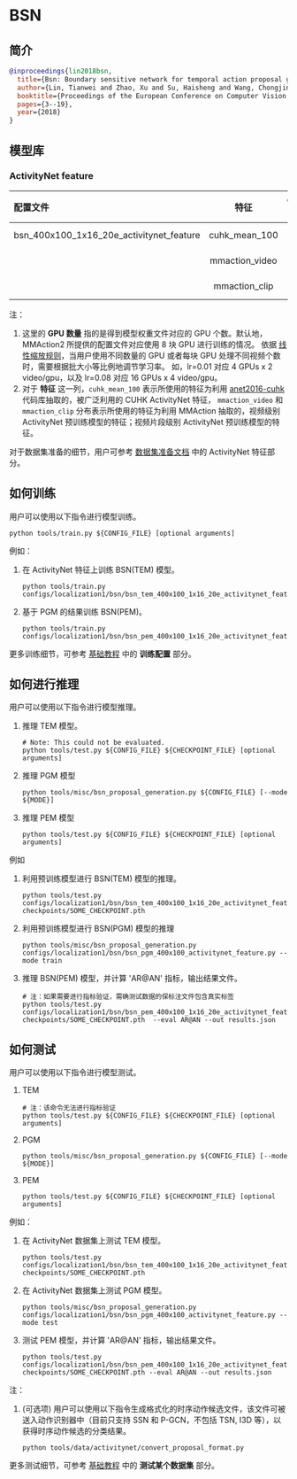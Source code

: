 # BSN

## 简介

<!-- [ALGORITHM] -->

```BibTeX
@inproceedings{lin2018bsn,
  title={Bsn: Boundary sensitive network for temporal action proposal generation},
  author={Lin, Tianwei and Zhao, Xu and Su, Haisheng and Wang, Chongjing and Yang, Ming},
  booktitle={Proceedings of the European Conference on Computer Vision (ECCV)},
  pages={3--19},
  year={2018}
}
```

## 模型库

### ActivityNet feature

|配置文件 |特征 | GPU 数量| 预训练 | AR@100| AUC | GPU 显存占用 (M) | 迭代时间 (s) | ckpt | log| json|
|:--|:--:|:--:|:--:|:--:|:--:|:--:|:--:|:--:|:--:|:-:|
|bsn_400x100_1x16_20e_activitynet_feature |cuhk_mean_100 |1| None |74.66|66.45|41(TEM)+25(PEM)|0.074(TEM)+0.036(PEM)|[ckpt_tem](https://download.openmmlab.com/mmaction/localization/bsn/bsn_tem_400x100_1x16_20e_activitynet_feature/bsn_tem_400x100_1x16_20e_activitynet_feature_20200619-cd6accc3.pth) [ckpt_pem](https://download.openmmlab.com/mmaction/localization/bsn/bsn_pem_400x100_1x16_20e_activitynet_feature/bsn_pem_400x100_1x16_20e_activitynet_feature_20210203-1c27763d.pth)| [log_tem](https://download.openmmlab.com/mmaction/localization/bsn/bsn_tem_400x100_1x16_20e_activitynet_feature/bsn_tem_400x100_1x16_20e_activitynet_feature.log) [log_pem](https://download.openmmlab.com/mmaction/localization/bsn/bsn_pem_400x100_1x16_20e_activitynet_feature/bsn_pem_400x100_1x16_20e_activitynet_feature.log)| [json_tem](https://download.openmmlab.com/mmaction/localization/bsn/bsn_tem_400x100_1x16_20e_activitynet_feature/bsn_tem_400x100_1x16_20e_activitynet_feature.log.json)  [json_pem](https://download.openmmlab.com/mmaction/localization/bsn/bsn_pem_400x100_1x16_20e_activitynet_feature/bsn_pem_400x100_1x16_20e_activitynet_feature.log.json)|
| |mmaction_video |1| None |74.93|66.74|41(TEM)+25(PEM)|0.074(TEM)+0.036(PEM)|[ckpt_tem](https://download.openmmlab.com/mmaction/localization/bsn/bsn_tem_400x100_1x16_20e_mmaction_video/bsn_tem_400x100_1x16_20e_mmaction_video_20200809-ad6ec626.pth) [ckpt_pem](https://download.openmmlab.com/mmaction/localization/bsn/bsn_pem_400x100_1x16_20e_mmaction_video/bsn_pem_400x100_1x16_20e_mmaction_video_20200809-aa861b26.pth)| [log_tem](https://download.openmmlab.com/mmaction/localization/bsn/bsn_tem_400x100_1x16_20e_mmaction_video/bsn_tem_400x100_1x16_20e_mmaction_video_20200809.log) [log_pem](https://download.openmmlab.com/mmaction/localization/bsn/bsn_pem_400x100_1x16_20e_mmaction_video/bsn_pem_400x100_1x16_20e_mmaction_video_20200809.log) | [json_tem](https://download.openmmlab.com/mmaction/localization/bsn/bsn_tem_400x100_1x16_20e_mmaction_video/bsn_tem_400x100_1x16_20e_mmaction_video_20200809.json) [json_pem](https://download.openmmlab.com/mmaction/localization/bsn/bsn_pem_400x100_1x16_20e_mmaction_video/bsn_pem_400x100_1x16_20e_mmaction_video_20200809.json) |
| |mmaction_clip |1| None |75.19|66.81|41(TEM)+25(PEM)|0.074(TEM)+0.036(PEM)|[ckpt_tem](https://download.openmmlab.com/mmaction/localization/bsn/bsn_tem_400x100_1x16_20e_mmaction_clip/bsn_tem_400x100_1x16_20e_mmaction_clip_20200809-0a563554.pth) [ckpt_pem](https://download.openmmlab.com/mmaction/localization/bsn/bsn_pem_400x100_1x16_20e_mmaction_clip/bsn_pem_400x100_1x16_20e_mmaction_clip_20200809-e32f61e6.pth)| [log_tem](https://download.openmmlab.com/mmaction/localization/bsn/bsn_tem_400x100_1x16_20e_mmaction_clip/bsn_tem_400x100_1x16_20e_mmaction_clip_20200809.log) [log_pem](https://download.openmmlab.com/mmaction/localization/bsn/bsn_pem_400x100_1x16_20e_mmaction_clip/bsn_pem_400x100_1x16_20e_mmaction_clip_20200809.log) | [json_tem](https://download.openmmlab.com/mmaction/localization/bsn/bsn_tem_400x100_1x16_20e_mmaction_clip/bsn_tem_400x100_1x16_20e_mmaction_clip_20200809.json) [json_pem](https://download.openmmlab.com/mmaction/localization/bsn/bsn_pem_400x100_1x16_20e_mmaction_clip/bsn_pem_400x100_1x16_20e_mmaction_clip_20200809.json) |

注：

1. 这里的 **GPU 数量** 指的是得到模型权重文件对应的 GPU 个数。默认地，MMAction2 所提供的配置文件对应使用 8 块 GPU 进行训练的情况。
   依据 [线性缩放规则](https://arxiv.org/abs/1706.02677)，当用户使用不同数量的 GPU 或者每块 GPU 处理不同视频个数时，需要根据批大小等比例地调节学习率。
   如，lr=0.01 对应 4 GPUs x 2 video/gpu，以及 lr=0.08 对应 16 GPUs x 4 video/gpu。
2. 对于 **特征** 这一列，`cuhk_mean_100` 表示所使用的特征为利用 [anet2016-cuhk](https://github.com/yjxiong/anet2016-cuhk) 代码库抽取的，被广泛利用的 CUHK ActivityNet 特征，
   `mmaction_video` 和 `mmaction_clip` 分布表示所使用的特征为利用 MMAction 抽取的，视频级别 ActivityNet 预训练模型的特征；视频片段级别 ActivityNet 预训练模型的特征。

对于数据集准备的细节，用户可参考 [数据集准备文档](/docs_zh_CN/data_preparation.md) 中的 ActivityNet 特征部分。

## 如何训练

用户可以使用以下指令进行模型训练。

```shell
python tools/train.py ${CONFIG_FILE} [optional arguments]
```

例如：

1. 在 ActivityNet 特征上训练 BSN(TEM) 模型。

    ```shell
    python tools/train.py configs/localization1/bsn/bsn_tem_400x100_1x16_20e_activitynet_feature.py
    ```

2. 基于 PGM 的结果训练 BSN(PEM)。

    ```shell
    python tools/train.py configs/localization1/bsn/bsn_pem_400x100_1x16_20e_activitynet_feature.py
    ```

更多训练细节，可参考 [基础教程](/docs_zh_CN/getting_started.md#训练配置) 中的 **训练配置** 部分。

## 如何进行推理

用户可以使用以下指令进行模型推理。

1. 推理 TEM 模型。

    ```shell
    # Note: This could not be evaluated.
    python tools/test.py ${CONFIG_FILE} ${CHECKPOINT_FILE} [optional arguments]
    ```

2. 推理 PGM 模型

    ```shell
    python tools/misc/bsn_proposal_generation.py ${CONFIG_FILE} [--mode ${MODE}]
    ```

3. 推理 PEM 模型

    ```shell
    python tools/test.py ${CONFIG_FILE} ${CHECKPOINT_FILE} [optional arguments]
    ```

例如

1. 利用预训练模型进行 BSN(TEM) 模型的推理。

    ```shell
    python tools/test.py configs/localization1/bsn/bsn_tem_400x100_1x16_20e_activitynet_feature.py checkpoints/SOME_CHECKPOINT.pth
    ```

2. 利用预训练模型进行 BSN(PGM) 模型的推理

    ```shell
    python tools/misc/bsn_proposal_generation.py configs/localization1/bsn/bsn_pgm_400x100_activitynet_feature.py --mode train
    ```

3. 推理 BSN(PEM) 模型，并计算 'AR@AN' 指标，输出结果文件。

    ```shell
    # 注：如果需要进行指标验证，需确测试数据的保标注文件包含真实标签
    python tools/test.py configs/localization1/bsn/bsn_pem_400x100_1x16_20e_activitynet_feature.py  checkpoints/SOME_CHECKPOINT.pth  --eval AR@AN --out results.json
    ```

## 如何测试

用户可以使用以下指令进行模型测试。

1. TEM

    ```shell
    # 注：该命令无法进行指标验证
    python tools/test.py ${CONFIG_FILE} ${CHECKPOINT_FILE} [optional arguments]
    ```

2. PGM

    ```shell
    python tools/misc/bsn_proposal_generation.py ${CONFIG_FILE} [--mode ${MODE}]
    ```

3. PEM

    ```shell
    python tools/test.py ${CONFIG_FILE} ${CHECKPOINT_FILE} [optional arguments]
    ```

例如：

1. 在 ActivityNet 数据集上测试 TEM 模型。

    ```shell
    python tools/test.py configs/localization1/bsn/bsn_tem_400x100_1x16_20e_activitynet_feature.py checkpoints/SOME_CHECKPOINT.pth
    ```

2. 在 ActivityNet 数据集上测试 PGM 模型。

    ```shell
    python tools/misc/bsn_proposal_generation.py configs/localization1/bsn/bsn_pgm_400x100_activitynet_feature.py --mode test
    ```

3. 测试 PEM 模型，并计算 'AR@AN' 指标，输出结果文件。

    ```shell
    python tools/test.py configs/localization1/bsn/bsn_pem_400x100_1x16_20e_activitynet_feature.py checkpoints/SOME_CHECKPOINT.pth --eval AR@AN --out results.json
    ```

注：

1. (可选项) 用户可以使用以下指令生成格式化的时序动作候选文件，该文件可被送入动作识别器中（目前只支持 SSN 和 P-GCN，不包括 TSN, I3D 等），以获得时序动作候选的分类结果。

    ```shell
    python tools/data/activitynet/convert_proposal_format.py
    ```

更多测试细节，可参考 [基础教程](/docs_zh_CN/getting_started.md#测试某个数据集) 中的 **测试某个数据集** 部分。
